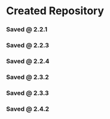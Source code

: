 # Created Repository
### Saved @ 2.2.1
### Saved @ 2.2.3
### Saved @ 2.2.4
### Saved @ 2.3.2
### Saved @ 2.3.3
### Saved @ 2.4.2
